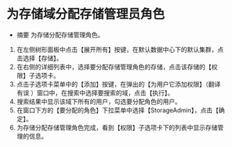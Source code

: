 # 为存储域分配存储管理员角色
* 摘要
  为存储分配存储管理角色。

1. 在左侧树形面板中点击【展开所有】按键，在默认数据中心下的默认集群，点击选择【存储】。
1. 在右侧的详细列表中，选择要分配存储管理角色的存储，点击该存储的【权限】子选项卡。
1. 点击子选项卡菜单中的【添加】按键，在弹出的【为用户它添加权限】（翻译有误 ）窗口中，在搜索中选择要搜索的域，点击【执行】。
1. 搜索结果中显示该域下所有的用户，勾选要分配角色的用户。
1. 在窗口下方的【要分配的角色】下拉菜单中选择【StorageAdmin】，点击【确定】。
1. 为存储分配存储管理角色完成，看到【权限】子选项卡下的列表中显示存储管理的信息。
